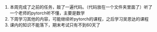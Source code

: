 1. 本周完成了之前的任务，敲了一遍代码。（代码放在一个文件夹里面了）听了一个老师的pytorch听不懂，主要是数学
2. 下周学习其他的内容，可能继续听pytorch的课程，之后学习吴恩达的课程
3. 课内的知识不能落下，期末考试只有不到60天了
